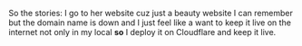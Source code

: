 
So the stories: I go to her website cuz just a beauty website I can remember but the domain name is down and I just feel like a want to keep it live on the internet not only in my local **so** I deploy it on Cloudflare and keep it live.
